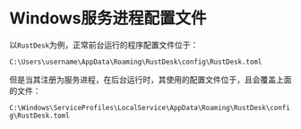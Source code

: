 # Windows服务进程配置文件

以`RustDesk`为例，正常前台运行的程序配置文件位于：

`C:\Users\username\AppData\Roaming\RustDesk\config\RustDesk.toml`

但是当其注册为服务进程，在后台运行时，其使用的配置文件位于，且会覆盖上面的文件：

`C:\Windows\ServiceProfiles\LocalService\AppData\Roaming\RustDesk\config\RustDesk.toml`